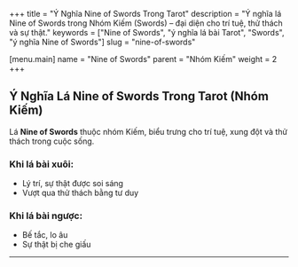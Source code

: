 +++
title = "Ý Nghĩa Nine of Swords Trong Tarot"
description = "Ý nghĩa lá Nine of Swords trong Nhóm Kiếm (Swords) – đại diện cho trí tuệ, thử thách và sự thật."
keywords = ["Nine of Swords", "ý nghĩa lá bài Tarot", "Swords", "ý nghĩa Nine of Swords"]
slug = "nine-of-swords"

[menu.main]
name = "Nine of Swords"
parent = "Nhóm Kiếm"
weight = 2
+++

## Ý Nghĩa Lá Nine of Swords Trong Tarot (Nhóm Kiếm)

Lá **Nine of Swords** thuộc nhóm Kiếm, biểu trưng cho trí tuệ, xung đột và thử thách trong cuộc sống.  

### Khi lá bài xuôi:
- Lý trí, sự thật được soi sáng  
- Vượt qua thử thách bằng tư duy  

### Khi lá bài ngược:
- Bế tắc, lo âu  
- Sự thật bị che giấu  

---

